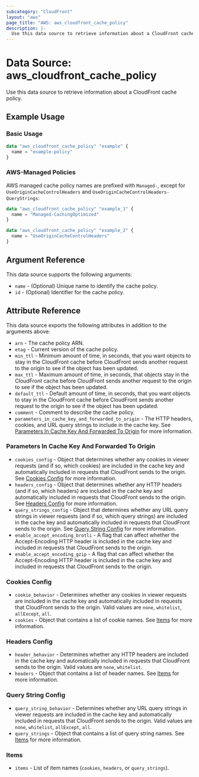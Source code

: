 ```yaml
---
subcategory: "CloudFront"
layout: "aws"
page_title: "AWS: aws_cloudfront_cache_policy"
description: |-
  Use this data source to retrieve information about a CloudFront cache policy.
---
```


# Data Source: aws_cloudfront_cache_policy

Use this data source to retrieve information about a CloudFront cache policy.

## Example Usage

### Basic Usage

```terraform
data "aws_cloudfront_cache_policy" "example" {
  name = "example-policy"
}
```

### AWS-Managed Policies

AWS managed cache policy names are prefixed with `Managed-`, except for `UseOriginCacheControlHeaders` and `UseOriginCacheControlHeaders-QueryStrings`:

```terraform
data "aws_cloudfront_cache_policy" "example_1" {
  name = "Managed-CachingOptimized"
}

data "aws_cloudfront_cache_policy" "example_2" {
  name = "UseOriginCacheControlHeaders"
}
```

## Argument Reference

This data source supports the following arguments:

* `name` - (Optional) Unique name to identify the cache policy.
* `id` - (Optional) Identifier for the cache policy.

## Attribute Reference

This data source exports the following attributes in addition to the arguments above:

* `arn` - The cache policy ARN.
* `etag` - Current version of the cache policy.
* `min_ttl` - Minimum amount of time, in seconds, that you want objects to stay in the CloudFront cache before CloudFront sends another request to the origin to see if the object has been updated.
* `max_ttl` - Maximum amount of time, in seconds, that objects stay in the CloudFront cache before CloudFront sends another request to the origin to see if the object has been updated.
* `default_ttl` - Default amount of time, in seconds, that you want objects to stay in the CloudFront cache before CloudFront sends another request to the origin to see if the object has been updated.
* `comment` - Comment to describe the cache policy.
* `parameters_in_cache_key_and_forwarded_to_origin` - The HTTP headers, cookies, and URL query strings to include in the cache key. See [Parameters In Cache Key And Forwarded To Origin](#parameters-in-cache-key-and-forwarded-to-origin) for more information.

### Parameters In Cache Key And Forwarded To Origin

* `cookies_config` - Object that determines whether any cookies in viewer requests (and if so, which cookies) are included in the cache key and automatically included in requests that CloudFront sends to the origin. See [Cookies Config](#cookies-config) for more information.
* `headers_config` - Object that determines whether any HTTP headers (and if so, which headers) are included in the cache key and automatically included in requests that CloudFront sends to the origin. See [Headers Config](#headers-config) for more information.
* `query_strings_config` - Object that determines whether any URL query strings in viewer requests (and if so, which query strings) are included in the cache key and automatically included in requests that CloudFront sends to the origin. See [Query String Config](#query-string-config) for more information.
* `enable_accept_encoding_brotli` - A flag that can affect whether the Accept-Encoding HTTP header is included in the cache key and included in requests that CloudFront sends to the origin.
* `enable_accept_encoding_gzip` - A flag that can affect whether the Accept-Encoding HTTP header is included in the cache key and included in requests that CloudFront sends to the origin.

### Cookies Config

* `cookie_behavior` - Determines whether any cookies in viewer requests are included in the cache key and automatically included in requests that CloudFront sends to the origin. Valid values are `none`, `whitelist`, `allExcept`, `all`.
* `cookies` - Object that contains a list of cookie names. See [Items](#items) for more information.

### Headers Config

* `header_behavior` - Determines whether any HTTP headers are included in the cache key and automatically included in requests that CloudFront sends to the origin. Valid values are `none`, `whitelist`.
* `headers` - Object that contains a list of header names. See [Items](#items) for more information.

### Query String Config

* `query_string_behavior` - Determines whether any URL query strings in viewer requests are included in the cache key and automatically included in requests that CloudFront sends to the origin. Valid values are `none`, `whitelist`, `allExcept`, `all`.
* `query_strings` - Object that contains a list of query string names. See [Items](#items) for more information.

### Items

* `items` - List of item names (`cookies`, `headers`, or `query_strings`).
